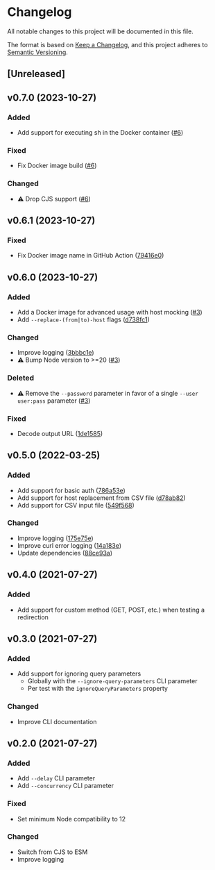 # Changelog

All notable changes to this project will be documented in this file.

The format is based on [Keep a Changelog](https://keepachangelog.com/en/1.0.0/), and this project adheres to [Semantic Versioning](https://semver.org/spec/v2.0.0.html).

## [Unreleased]

## v0.7.0 (2023-10-27)

### Added

- Add support for executing sh in the Docker container ([#6](https://github.com/studiometa/cli-test-redirection/pull/6))

### Fixed

- Fix Docker image build ([#6](https://github.com/studiometa/cli-test-redirection/pull/6))

### Changed

- ⚠️ Drop CJS support ([#6](https://github.com/studiometa/cli-test-redirection/pull/6))

## v0.6.1 (2023-10-27)

### Fixed

- Fix Docker image name in GitHub Action ([79416e0](https://github.com/studiometa/cli-test-redirection/commit/79416e0))

## v0.6.0 (2023-10-27)

### Added

- Add a Docker image for advanced usage with host mocking ([#3](https://github.com/studiometa/cli-test-redirection/pull/3))
- Add `--replace-(from|to)-host` flags ([d738fc1](https://github.com/studiometa/cli-test-redirection/commit/d738fc1))

### Changed

- Improve logging ([3bbbc1e](https://github.com/studiometa/cli-test-redirection/commit/3bbbc1e))
- ⚠️ Bump Node version to >=20 ([#3](https://github.com/studiometa/cli-test-redirection/pull/3))

### Deleted

- ⚠️ Remove the `--password` parameter in favor of a single `--user user:pass` parameter ([#3](https://github.com/studiometa/cli-test-redirection/pull/3))

### Fixed

- Decode output URL ([1de1585](https://github.com/studiometa/cli-test-redirection/commit/1de1585))

## v0.5.0 (2022-03-25)

### Added

- Add support for basic auth ([786a53e](https://github.com/studiometa/cli-test-redirection/commit/786a53e))
- Add support for host replacement from CSV file ([d78ab82](https://github.com/studiometa/cli-test-redirection/commit/d78ab82))
- Add support for CSV input file ([549f568](https://github.com/studiometa/cli-test-redirection/commit/549f568))

### Changed

- Improve logging ([175e75e](https://github.com/studiometa/cli-test-redirection/commit/175e75e))
- Improve curl error logging ([14a183e](https://github.com/studiometa/cli-test-redirection/commit/14a183e))
- Update dependencies ([88ce93a](https://github.com/studiometa/cli-test-redirection/commit/88ce93a))

## v0.4.0 (2021-07-27)

### Added

- Add support for custom method (GET, POST, etc.) when testing a redirection

## v0.3.0 (2021-07-27)

### Added

- Add support for ignoring query parameters
  - Globally with the `--ignore-query-parameters` CLI parameter
  - Per test with the `ignoreQueryParameters` property

### Changed

- Improve CLI documentation

## v0.2.0 (2021-07-27)

### Added

- Add `--delay` CLI parameter
- Add `--concurrency` CLI parameter

### Fixed

- Set minimum Node compatibility to 12

### Changed

- Switch from CJS to ESM
- Improve logging
